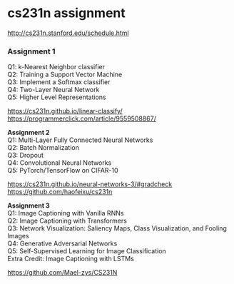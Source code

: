# cs231n assignment
http://cs231n.stanford.edu/schedule.html



### Assignment 1 
Q1: k-Nearest Neighbor classifier  
Q2: Training a Support Vector Machine  
Q3: Implement a Softmax classifier  
Q4: Two-Layer Neural Network  
Q5: Higher Level Representations  

https://cs231n.github.io/linear-classify/  
https://programmerclick.com/article/9559508867/  


**Assignment 2**  
Q1: Multi-Layer Fully Connected Neural Networks  
Q2: Batch Normalization  
Q3: Dropout  
Q4: Convolutional Neural Networks  
Q5: PyTorch/TensorFlow on CIFAR-10  

https://cs231n.github.io/neural-networks-3/#gradcheck  
https://github.com/haofeixu/cs231n  

**Assignment 3**  
Q1: Image Captioning with Vanilla RNNs  
Q2: Image Captioning with Transformers  
Q3: Network Visualization: Saliency Maps, Class Visualization, and Fooling Images  
Q4: Generative Adversarial Networks  
Q5: Self-Supervised Learning for Image Classification  
Extra Credit: Image Captioning with LSTMs  

https://github.com/Mael-zys/CS231N
